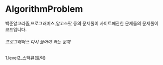 # AlgorithmProblem
백준알고리즘,프로그래머스,알고스팟 등의 문제풀이 사이트에관한 문제들의 문제풀이 코드입니다.

###### 프로그래머스 다시 풀어야 하는 문제
1.level2_스택큐(트럭)
